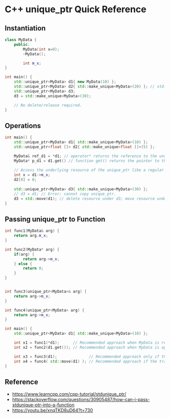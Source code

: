 # C++ unique_ptr Quick Reference

## Instantiation

```cpp
class MyData {
    public:
        MyData(int x=0);
        ~MyData();

        int m_x;
}

int main() {
    std::unique_ptr<MyData> d1{ new MyData(10) };
    std::unique_ptr<MyData> d2{ std::make_unique<MyData>(20) }; // std::make_unique since C++14
    std::unique_ptr<MyData> d3;
    d3 = std::make_unique<MyData>(30); 

    // No delete/release required. 
}
```

## Operations

```cpp
int main() {
    std::unique_ptr<MyData> d1{ std::make_unique<MyData>(10) }; 
    std::unique_ptr<float []> d2{ std::make_unique<float []>(5) };

    MyData& ref_d1 = *d1; // operator* returns the reference to the underlying resource.
    MyData* p_d1 = d1.get() // function get() returns the pointer to the underlying resource.
    
    // Access the underlying resource of the unique_ptr like a regular pointer
    int x = d1->m_x; 
    d2[0] = 0;
   
    std::unique_ptr<MyData> d3{ std::make_unique<MyData>(30) };
    // d3 = d1; // Error: cannot copy unique_ptr.
    d3 = std::move(d1); // delete resource under d3; move resource under d1 to d3; d1 becomes nullptr
}
```

## Passing unique_ptr to Function

```cpp
int func1(MyData& arg) {
    return arg.m_x;
}

int func2(MyData* arg) {
    if(arg) {
        return arg->m_x;
    } else {
        return 0;
    }
}


int func3(unique_ptr<MyData>& arg) {
    return arg->m_x;
}

int func4(unique_ptr<MyData> arg) {
    return arg->m_x;
}

int main() {
    std::unique_ptr<MyData> d1{ std::make_unique<MyData>(10) }; 

    int x1 = func1(*d1);      // Recommended approach when MyData is required
    int x2 = func2(d1.get()); // Recommended approach when MyData is optional

    int x3 = func3(d1);              // Recommended approach only if the unique_ptr itself may be changed by the function. 
    int x4 = func4( std::move(d1) ); // Recommended approach if the transfer of the ownship is intended.
}
```

## Reference

* https://www.learncpp.com/cpp-tutorial/stdunique_ptr/
* https://stackoverflow.com/questions/30905487/how-can-i-pass-stdunique-ptr-into-a-function
* https://youtu.be/xnqTKD8uD64?t=730